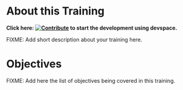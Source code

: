 # About this Training

**Click here: [![Contribute](https://www.eclipse.org/che/contribute.svg)](https://devspaces.apps.ocp-currdev-na100.dev.ole.redhat.com/#https://github.com/RedHatQuickCourses/test-bfx) to start the development using devspace.**

FIXME: Add short description about your training here.

# Objectives

FIXME: Add here the list of objectives being covered in this training.

